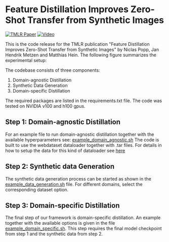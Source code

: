 # Feature Distillation Improves Zero-Shot Transfer from Synthetic Images

[![TMLR Paper](https://img.shields.io/badge/TMLR-Paper-blue)](https://openreview.net/forum?id=SP8DLl6jgb)
[![Video](https://img.shields.io/badge/YouTube-Video-red)](https://www.youtube.com/watch?v=KbdacNWGiAM)


This is the code release for the TMLR publication "Feature Distillation Improves Zero-Shot Transfer from Synthetic Images" by Niclas Popp, Jan Hendrik Metzen and Matthias Hein. The following figure summarizes the experimental setup:


The codebase consists of three components: 

1. Domain-agnostic Distillation
2. Synthetic Data Generation
3. Domain-specific Distillation

The required packages are listed in the requirements.txt file. The code was tested on NVIDIA v100 and h100 gpus.

## Step 1: Domain-agnostic Distillation
For an example file to run domain-agnostic distillation together with the available hyperparameters see: [example_domain_agnostic.sh](https://github.com/boschresearch/ZeroShotDistillation/blob/main/example_domain_agnostic.sh)
The code is built to use the webdataset dataloader together with .tar files. For details in how to setup the data for this kind of dataloader see [here](https://github.com/webdataset/webdataset)

## Step 2: Synthetic data Generation
The synthetic data generation process can be started as shown in the [example_data_generation.sh](https://github.com/boschresearch/ZeroShotDistillation/blob/main/example_data_generation.sh) file. 
For different domains, select the corresponding dataset option.

## Step 3: Domain-specific Distillation
The final step of our framework is domain-specific distillation.
An example together with the available options is given in the file [example_domain_specific.sh](https://github.com/boschresearch/ZeroShotDistillation/blob/main/example_domain_specific.sh). 
This step requires the final model checkpoint from step 1 and the synthetic data from step 2.
